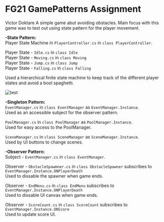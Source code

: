# FG21 GamePatterns Assignment
Victor Doktare
A simple game abut avoiding obstacles. Main focus with this game was to test out using state pattern for the player movement.

**-State Pattern:**  
  Player State Machine in `PlayerController.cs` in `class PlayerController`.  
  
   Player State - `Idle.cs` in `class Idle`  
   Player State - `Moving.cs` in `class Moving`  
   Player State - `Jump.cs` in `class Jump`  
   Player State - `Falling.cs` in `class Falling`  
   
 Used a hierarchical finite state machine to keep track of the different player states and avoid a bool spaghetti.  
 
 ![test](https://i.ibb.co/SQzK2dt/FSM-Flowchart.png)  
 
**-Singleton Pattern:**  
  `EventManager.cs` in `class EventManager` as `EventManager.Instance`.  
   Used as an accessible subject for the observer pattern.  
   
  `PoolManager.cs` in `class PoolManager` as `PoolManager.Instance`.  
   Used for easy access to the PoolManager.
   
  `SceneManager.cs` in `class SceneManager` as `SceneManager.Instance`.  
   Used by UI buttons to change scenes.  
   
 **-Observer Pattern:**  
  Subject - `EventManager.cs` in `class EventManager`.  
  
  Observer - `ObstacleSpawmner.cs` in `class ObstacleSpawner` subscribes to `EventManager.Instance.ONPlayerDeath`  
  Used to dissable the spawner when game ends.
  
  Observer - `EndMenu.cs` in `class EndMenu` subscribes to `EventManager.Instance.ONPlayerDeath`  
  Used to dissable UI canvas when game ends.
  
  Observer - `ScoreCount.cs` in `class ScoreCount` subscribes to `EventManager.Instance.ONScore`  
  Used to update score UI.
   
